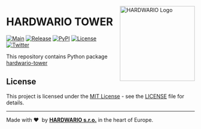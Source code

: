 <a href="https://www.hardwario.com/"><img src="https://www.hardwario.com/ci/assets/hw-logo.svg" width="200" alt="HARDWARIO Logo" align="right"></a>

# HARDWARIO TOWER

[![Main](https://github.com/hardwario/py-hardwario-tower/actions/workflows/main.yaml/badge.svg)](https://github.com/hardwario/py-hardwario-tower/actions/workflows/main.yaml)
[![Release](https://img.shields.io/github/release/hardwario/py-hardwario-tower.svg)](https://github.com/hardwario/py-hardwario-tower/releases)
[![PyPI](https://img.shields.io/pypi/v/hardwario-tower.svg)](https://pypi.org/project/hardwario-tower/)
[![License](https://img.shields.io/github/license/hardwario/py-hardwario-tower.svg)](https://github.com/hardwario/py-hardwario-tower/blob/master/LICENSE)
[![Twitter](https://img.shields.io/twitter/follow/hardwario_en.svg?style=social&label=Follow)](https://twitter.com/hardwario_en)

This repository contains Python package [hardwario-tower](https://pypi.org/project/hardwario-tower/)


## License

This project is licensed under the [MIT License](https://opensource.org/licenses/MIT/) - see the [LICENSE](LICENSE) file for details.

---

Made with &#x2764;&nbsp; by [**HARDWARIO s.r.o.**](https://www.hardwario.com/) in the heart of Europe.
